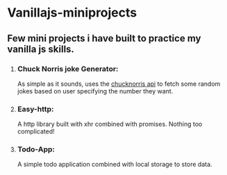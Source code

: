 # Vanillajs-miniprojects
## Few mini projects i have built to practice my vanilla js skills.

1. ### Chuck Norris joke Generator: 
    As simple as it sounds, uses the [chucknorris api](http://www.icndb.com/api/) to fetch some random jokes based on user specifying the 
    number they want.
    
2. ### Easy-http:
    A http library built with xhr combined with promises. Nothing too complicated!

3. ### Todo-App:
    A simple todo application combined with local storage to store data.

